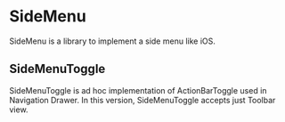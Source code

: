 # SideMenu

SideMenu is a library to implement a side menu like iOS.

## SideMenuToggle
SideMenuToggle is ad hoc implementation of ActionBarToggle used in Navigation Drawer.
In this version, SideMenuToggle accepts just Toolbar view.

